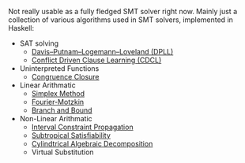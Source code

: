 Not really usable as a fully fledged SMT solver right now.
Mainly just a collection of various algorithms used in SMT solvers, implemented in Haskell:

* SAT solving
  * [Davis–Putnam–Logemann–Loveland (DPLL)](/src/SAT/DPLL.hs)
  * [Conflict Driven Clause Learning (CDCL)](/src/SAT/CDCL.hs)
* Uninterpreted Functions
  * [Congruence Closure](/src/Theory/UninterpretedFunctions.hs)
* Linear Arithmatic
  * [Simplex Method](/src/Theory/LinearArithmatic/Simplex.hs)
  * [Fourier-Motzkin](/src/Theory/LinearArithmatic/FourierMotzkin.hs)
  * [Branch and Bound](/src/Theory/LinearArithmatic/BranchAndBound.hs)
* Non-Linear Arithmatic
  * [Interval Constraint Propagation](/src/Theory/NonLinearRealArithmatic/IntervalConstraintPropagation.hs)
  * [Subtropical Satisfiability](/src/Theory/NonLinearRealArithmatic/Subtropical.hs)
  * [Cylindtrical Algebraic Decomposition](/src/Theory/NonLinearRealArithmatic/CAD.hs)
  * Virtual Substitution

